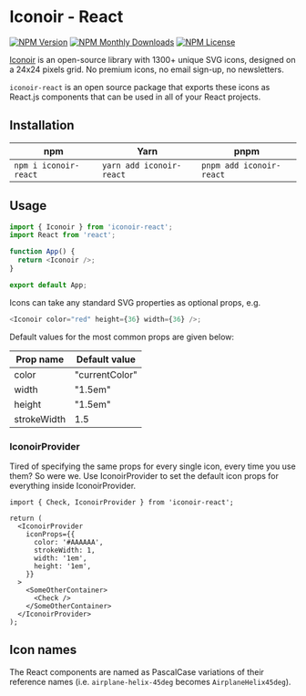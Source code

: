# Iconoir - React

[![NPM Version](https://img.shields.io/npm/v/iconoir-react?style=flat-square)](https://www.npmjs.com/package/iconoir-react)
[![NPM Monthly Downloads](https://img.shields.io/npm/dm/iconoir-react?style=flat-square)](https://www.npmjs.com/package/iconoir-react)
[![NPM License](https://img.shields.io/npm/l/iconoir-react?style=flat-square)](https://github.com/iconoir-icons/iconoir/blob/main/packages/iconoir-react/LICENSE)

[Iconoir](https://iconoir.com/) is an open-source library with 1300+ unique SVG icons, designed on a 24x24 pixels grid. No premium icons, no email sign-up, no newsletters.

`iconoir-react` is an open source package that exports these icons as React.js components that can be used in all of your React projects.

## Installation

| npm                   | Yarn                     | pnpm                     |
| --------------------- | ------------------------ | ------------------------ |
| `npm i iconoir-react` | `yarn add iconoir-react` | `pnpm add iconoir-react` |

## Usage

```javascript
import { Iconoir } from 'iconoir-react';
import React from 'react';

function App() {
  return <Iconoir />;
}

export default App;
```

Icons can take any standard SVG properties as optional props, e.g.

```javascript
<Iconoir color="red" height={36} width={36} />;
```

Default values for the most common props are given below:

| Prop name   | Default value  |
| ----------- | -------------- |
| color       | "currentColor" |
| width       | "1.5em"        |
| height      | "1.5em"        |
| strokeWidth | 1.5            |

### IconoirProvider

Tired of specifying the same props for every single icon, every time you use them? So were we. Use IconoirProvider to set the default icon props for everything inside IconoirProvider.

```tsx
import { Check, IconoirProvider } from 'iconoir-react';

return (
  <IconoirProvider
    iconProps={{
      color: '#AAAAAA',
      strokeWidth: 1,
      width: '1em',
      height: '1em',
    }}
  >
    <SomeOtherContainer>
      <Check />
    </SomeOtherContainer>
  </IconoirProvider>
);
```

## Icon names

The React components are named as PascalCase variations of their reference names (i.e. `airplane-helix-45deg` becomes `AirplaneHelix45deg`).
